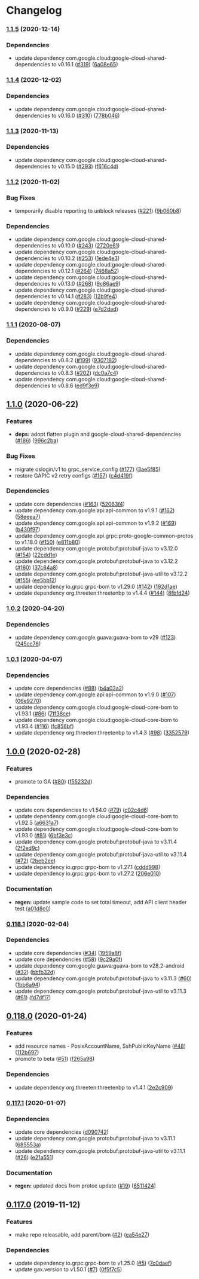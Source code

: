 # Changelog

### [1.1.5](https://www.github.com/googleapis/java-os-login/compare/v1.1.4...v1.1.5) (2020-12-14)


### Dependencies

* update dependency com.google.cloud:google-cloud-shared-dependencies to v0.16.1 ([#319](https://www.github.com/googleapis/java-os-login/issues/319)) ([6a08e65](https://www.github.com/googleapis/java-os-login/commit/6a08e655ef09c96d9cd888dd1148c9f7c177b482))

### [1.1.4](https://www.github.com/googleapis/java-os-login/compare/v1.1.3...v1.1.4) (2020-12-02)


### Dependencies

* update dependency com.google.cloud:google-cloud-shared-dependencies to v0.16.0 ([#310](https://www.github.com/googleapis/java-os-login/issues/310)) ([778b046](https://www.github.com/googleapis/java-os-login/commit/778b04646c2c88913c88894653e0c78270b71e2b))

### [1.1.3](https://www.github.com/googleapis/java-os-login/compare/v1.1.2...v1.1.3) (2020-11-13)


### Dependencies

* update dependency com.google.cloud:google-cloud-shared-dependencies to v0.15.0 ([#293](https://www.github.com/googleapis/java-os-login/issues/293)) ([f616c4d](https://www.github.com/googleapis/java-os-login/commit/f616c4d57b7ae68149a064ee467d94b66dab8f82))

### [1.1.2](https://www.github.com/googleapis/java-os-login/compare/v1.1.1...v1.1.2) (2020-11-02)


### Bug Fixes

* temporarily disable reporting to unblock releases ([#221](https://www.github.com/googleapis/java-os-login/issues/221)) ([9b060b8](https://www.github.com/googleapis/java-os-login/commit/9b060b8cf15380ab6880a8576c81fe3f17659fd7))


### Dependencies

* update dependency com.google.cloud:google-cloud-shared-dependencies to v0.10.0 ([#243](https://www.github.com/googleapis/java-os-login/issues/243)) ([2720e61](https://www.github.com/googleapis/java-os-login/commit/2720e6127a29a063ab46eda5ec9548a2382188ea))
* update dependency com.google.cloud:google-cloud-shared-dependencies to v0.10.2 ([#253](https://www.github.com/googleapis/java-os-login/issues/253)) ([1ede4e3](https://www.github.com/googleapis/java-os-login/commit/1ede4e3d94247a0a995604899cbd2e4e069fd78c))
* update dependency com.google.cloud:google-cloud-shared-dependencies to v0.12.1 ([#264](https://www.github.com/googleapis/java-os-login/issues/264)) ([7468a52](https://www.github.com/googleapis/java-os-login/commit/7468a522d0583c092a8241737203b7b90fc0be82))
* update dependency com.google.cloud:google-cloud-shared-dependencies to v0.13.0 ([#268](https://www.github.com/googleapis/java-os-login/issues/268)) ([9c86ae9](https://www.github.com/googleapis/java-os-login/commit/9c86ae992a5bddc2eed17c168fd968fcb224d298))
* update dependency com.google.cloud:google-cloud-shared-dependencies to v0.14.1 ([#283](https://www.github.com/googleapis/java-os-login/issues/283)) ([12b9fe4](https://www.github.com/googleapis/java-os-login/commit/12b9fe40be0967c72e0f056ce210f565fb22475e))
* update dependency com.google.cloud:google-cloud-shared-dependencies to v0.9.0 ([#229](https://www.github.com/googleapis/java-os-login/issues/229)) ([e7d2dad](https://www.github.com/googleapis/java-os-login/commit/e7d2dadd83071b716e8d61387d62699f854b8e74))

### [1.1.1](https://www.github.com/googleapis/java-os-login/compare/v1.1.0...v1.1.1) (2020-08-07)


### Dependencies

* update dependency com.google.cloud:google-cloud-shared-dependencies to v0.8.2 ([#199](https://www.github.com/googleapis/java-os-login/issues/199)) ([9307182](https://www.github.com/googleapis/java-os-login/commit/930718297f65c851a0e4b6ec6e57ef592fec5436))
* update dependency com.google.cloud:google-cloud-shared-dependencies to v0.8.3 ([#202](https://www.github.com/googleapis/java-os-login/issues/202)) ([dc0a7c4](https://www.github.com/googleapis/java-os-login/commit/dc0a7c4c06a6588989d9437ba9a4b8b0a161e4e7))
* update dependency com.google.cloud:google-cloud-shared-dependencies to v0.8.6 ([ed9f3e9](https://www.github.com/googleapis/java-os-login/commit/ed9f3e94d6b57a116ae77ead1c72a8666adce4b2))

## [1.1.0](https://www.github.com/googleapis/java-os-login/compare/v1.0.2...v1.1.0) (2020-06-22)


### Features

* **deps:** adopt flatten plugin and google-cloud-shared-dependencies ([#186](https://www.github.com/googleapis/java-os-login/issues/186)) ([996c2ba](https://www.github.com/googleapis/java-os-login/commit/996c2ba4eefa888885a4eda69de1a23c4fbf8651))


### Bug Fixes

* migrate oslogin/v1 to grpc_service_config ([#177](https://www.github.com/googleapis/java-os-login/issues/177)) ([3ae5f85](https://www.github.com/googleapis/java-os-login/commit/3ae5f85dd7e1f3f03c88d4077ae11fe7055aa5b4))
* restore GAPIC v2 retry configs ([#157](https://www.github.com/googleapis/java-os-login/issues/157)) ([c4d419f](https://www.github.com/googleapis/java-os-login/commit/c4d419f5e6207f87d03dc2032d84624a98deae2c))


### Dependencies

* update core dependencies ([#163](https://www.github.com/googleapis/java-os-login/issues/163)) ([52063f4](https://www.github.com/googleapis/java-os-login/commit/52063f48997e051298683d35737abcf5ea68a50b))
* update dependency com.google.api:api-common to v1.9.1 ([#162](https://www.github.com/googleapis/java-os-login/issues/162)) ([58eeea7](https://www.github.com/googleapis/java-os-login/commit/58eeea7e7e69e81421779843c9ff7edff80c32cd))
* update dependency com.google.api:api-common to v1.9.2 ([#169](https://www.github.com/googleapis/java-os-login/issues/169)) ([b430f97](https://www.github.com/googleapis/java-os-login/commit/b430f97003bf8609cb7a0f85728cd4c38cfb010a))
* update dependency com.google.api.grpc:proto-google-common-protos to v1.18.0 ([#150](https://www.github.com/googleapis/java-os-login/issues/150)) ([e811b80](https://www.github.com/googleapis/java-os-login/commit/e811b807425a978f47c8412c6fc56b5f941a32f6))
* update dependency com.google.protobuf:protobuf-java to v3.12.0 ([#154](https://www.github.com/googleapis/java-os-login/issues/154)) ([22cdd1e](https://www.github.com/googleapis/java-os-login/commit/22cdd1e8f8270bb29f99a26cb716a28eab529bb6))
* update dependency com.google.protobuf:protobuf-java to v3.12.2 ([#160](https://www.github.com/googleapis/java-os-login/issues/160)) ([37c64a8](https://www.github.com/googleapis/java-os-login/commit/37c64a857b3aa65881410fda26a74fba8e872533))
* update dependency com.google.protobuf:protobuf-java-util to v3.12.2 ([#155](https://www.github.com/googleapis/java-os-login/issues/155)) ([ee5bb12](https://www.github.com/googleapis/java-os-login/commit/ee5bb122fe12b0b0d1e56fbcffebf2f87ef80e6b))
* update dependency io.grpc:grpc-bom to v1.29.0 ([#142](https://www.github.com/googleapis/java-os-login/issues/142)) ([192d1ae](https://www.github.com/googleapis/java-os-login/commit/192d1ae3971b0662c64977b64cbcbbd469c86a6f))
* update dependency org.threeten:threetenbp to v1.4.4 ([#144](https://www.github.com/googleapis/java-os-login/issues/144)) ([8fbfd24](https://www.github.com/googleapis/java-os-login/commit/8fbfd2471495ea0ebc99503d39106e39175de8b4))

### [1.0.2](https://www.github.com/googleapis/java-os-login/compare/v1.0.1...v1.0.2) (2020-04-20)


### Dependencies

* update dependency com.google.guava:guava-bom to v29 ([#123](https://www.github.com/googleapis/java-os-login/issues/123)) ([245cc76](https://www.github.com/googleapis/java-os-login/commit/245cc76d5bc5899f593673a9c4345565c4a9a9db))

### [1.0.1](https://www.github.com/googleapis/java-os-login/compare/v1.0.0...v1.0.1) (2020-04-07)


### Dependencies

* update core dependencies ([#88](https://www.github.com/googleapis/java-os-login/issues/88)) ([b4a03a2](https://www.github.com/googleapis/java-os-login/commit/b4a03a2f7cb5c4fc257b637f3d7aef32c5882b3b))
* update dependency com.google.api:api-common to v1.9.0 ([#107](https://www.github.com/googleapis/java-os-login/issues/107)) ([06e9270](https://www.github.com/googleapis/java-os-login/commit/06e927081a36f431ab24811f5d97c3cedd80e9b4))
* update dependency com.google.cloud:google-cloud-core-bom to v1.93.1 ([#86](https://www.github.com/googleapis/java-os-login/issues/86)) ([7ff38ce](https://www.github.com/googleapis/java-os-login/commit/7ff38ce33fb67adcc4416d192bb608404c8ba738))
* update dependency com.google.cloud:google-cloud-core-bom to v1.93.4 ([#116](https://www.github.com/googleapis/java-os-login/issues/116)) ([fc856bf](https://www.github.com/googleapis/java-os-login/commit/fc856bf765a1da8c22766555e1bde770f354e618))
* update dependency org.threeten:threetenbp to v1.4.3 ([#98](https://www.github.com/googleapis/java-os-login/issues/98)) ([3352579](https://www.github.com/googleapis/java-os-login/commit/335257942a64501eff95348fdfd11b70a17817b9))

## [1.0.0](https://www.github.com/googleapis/java-os-login/compare/v0.118.1...v1.0.0) (2020-02-28)


### Features

* promote to GA ([#80](https://www.github.com/googleapis/java-os-login/issues/80)) ([f55232d](https://www.github.com/googleapis/java-os-login/commit/f55232d5eded0532cb440d7dadcc2c9e31a33e03))


### Dependencies

* update core dependencies to v1.54.0 ([#79](https://www.github.com/googleapis/java-os-login/issues/79)) ([c02c4d6](https://www.github.com/googleapis/java-os-login/commit/c02c4d6e002b2d84bd9123c0a56eb975649d7581))
* update dependency com.google.cloud:google-cloud-core-bom to v1.92.5 ([a6631a7](https://www.github.com/googleapis/java-os-login/commit/a6631a7717e3218b2db2bd7fe8c539b17d8f9940))
* update dependency com.google.cloud:google-cloud-core-bom to v1.93.0 ([#81](https://www.github.com/googleapis/java-os-login/issues/81)) ([6bf3e3c](https://www.github.com/googleapis/java-os-login/commit/6bf3e3ca805ab6a6c10a9eaa62d993fb8e530a02))
* update dependency com.google.protobuf:protobuf-java to v3.11.4 ([2f2ed9c](https://www.github.com/googleapis/java-os-login/commit/2f2ed9ce71caed7970b17fd1bee62e5fb8301be3))
* update dependency com.google.protobuf:protobuf-java-util to v3.11.4 ([#72](https://www.github.com/googleapis/java-os-login/issues/72)) ([2beb2ee](https://www.github.com/googleapis/java-os-login/commit/2beb2eece1f08b77e2cde72b65ecf81a9bf243aa))
* update dependency io.grpc:grpc-bom to v1.27.1 ([cddd998](https://www.github.com/googleapis/java-os-login/commit/cddd9987d801e4cb0011c988fe7ebe826dce2bab))
* update dependency io.grpc:grpc-bom to v1.27.2 ([206e010](https://www.github.com/googleapis/java-os-login/commit/206e01093e2218600e022e38575e4d0b22e7a55e))


### Documentation

* **regen:** update sample code to set total timeout, add API client header test ([a01d8c0](https://www.github.com/googleapis/java-os-login/commit/a01d8c0616edb89eb1017cc3711b8f306a8e3b65))

### [0.118.1](https://www.github.com/googleapis/java-os-login/compare/v0.118.0...v0.118.1) (2020-02-04)


### Dependencies

* update core dependencies ([#34](https://www.github.com/googleapis/java-os-login/issues/34)) ([1959a8f](https://www.github.com/googleapis/java-os-login/commit/1959a8f13e1296afaa9c7b7ab3767994264c60fe))
* update core dependencies ([#58](https://www.github.com/googleapis/java-os-login/issues/58)) ([9c29a0f](https://www.github.com/googleapis/java-os-login/commit/9c29a0f76586ff09f36f3df8c0f25c84d41ad0a2))
* update dependency com.google.guava:guava-bom to v28.2-android ([#32](https://www.github.com/googleapis/java-os-login/issues/32)) ([bbfb32d](https://www.github.com/googleapis/java-os-login/commit/bbfb32d9e7b6e2dfebcdbe8ff4e32ea2b6137596))
* update dependency com.google.protobuf:protobuf-java to v3.11.3 ([#60](https://www.github.com/googleapis/java-os-login/issues/60)) ([1bb6a94](https://www.github.com/googleapis/java-os-login/commit/1bb6a94f82857f834ff0f325de71ced77d4e64d1))
* update dependency com.google.protobuf:protobuf-java-util to v3.11.3 ([#61](https://www.github.com/googleapis/java-os-login/issues/61)) ([fd7df17](https://www.github.com/googleapis/java-os-login/commit/fd7df175e6fb5b874ae286da051b66c0f74d9736))

## [0.118.0](https://www.github.com/googleapis/java-os-login/compare/v0.117.1...v0.118.0) (2020-01-24)


### Features

* add resource names - PosixAccountName, SshPublicKeyName ([#48](https://www.github.com/googleapis/java-os-login/issues/48)) ([112b697](https://www.github.com/googleapis/java-os-login/commit/112b69771016a562416208f5b2f825cdf3322367))
* promote to beta ([#51](https://www.github.com/googleapis/java-os-login/issues/51)) ([f265a98](https://www.github.com/googleapis/java-os-login/commit/f265a98de68f83213308df920c3064387202198f))


### Dependencies

* update dependency org.threeten:threetenbp to v1.4.1 ([2e2c909](https://www.github.com/googleapis/java-os-login/commit/2e2c909fd72bfa5319068b0ee90bd3f312fdb031))

### [0.117.1](https://www.github.com/googleapis/java-os-login/compare/v0.117.0...v0.117.1) (2020-01-07)


### Dependencies

* update core dependencies ([d090742](https://www.github.com/googleapis/java-os-login/commit/d090742830de24894f5febf705251a0ab82b7881))
* update dependency com.google.protobuf:protobuf-java to v3.11.1 ([685553a](https://www.github.com/googleapis/java-os-login/commit/685553aedeabb4b1e7394d45dfce9db45739877a))
* update dependency com.google.protobuf:protobuf-java-util to v3.11.1 ([#26](https://www.github.com/googleapis/java-os-login/issues/26)) ([e21a551](https://www.github.com/googleapis/java-os-login/commit/e21a551ef6317b639202e1099dab3300c15a5768))


### Documentation

* **regen:** updated docs from protoc update ([#19](https://www.github.com/googleapis/java-os-login/issues/19)) ([6511424](https://www.github.com/googleapis/java-os-login/commit/65114241fb49114e6d90b12df356e4467b98add8))

## [0.117.0](https://www.github.com/googleapis/java-os-login/compare/0.116.0...v0.117.0) (2019-11-12)


### Features

* make repo releasable, add parent/bom ([#2](https://www.github.com/googleapis/java-os-login/issues/2)) ([ea54e27](https://www.github.com/googleapis/java-os-login/commit/ea54e277e5846641fac1b1c5b135feee29066fc2))


### Dependencies

* update dependency io.grpc:grpc-bom to v1.25.0 ([#5](https://www.github.com/googleapis/java-os-login/issues/5)) ([7c0daef](https://www.github.com/googleapis/java-os-login/commit/7c0daef06fce3021c674ee8c39a7c54a30929e86))
* update gax.version to v1.50.1 ([#7](https://www.github.com/googleapis/java-os-login/issues/7)) ([0f5f7c5](https://www.github.com/googleapis/java-os-login/commit/0f5f7c526dee71315c69bfe7948d168ad8c3f3c1))
